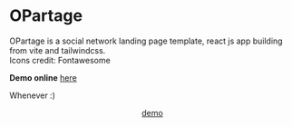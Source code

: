 # OPartage

OPartage is a social network landing page template, react js app building from vite and tailwindcss. <br/>
Icons credit: Fontawesome

<p>
<b>Demo online</b> <a href="https://marcellinrabe.github.io/social-network-landing-page" target="_blank">here</a>
</p>

Whenever :)

<div align="center">

[demo](src/assets/opartage-demo.gif)

</div>
